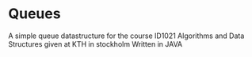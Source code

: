 # Queues
A simple queue datastructure for the course ID1021 Algorithms and Data Structures given at KTH in stockholm
Written in JAVA
